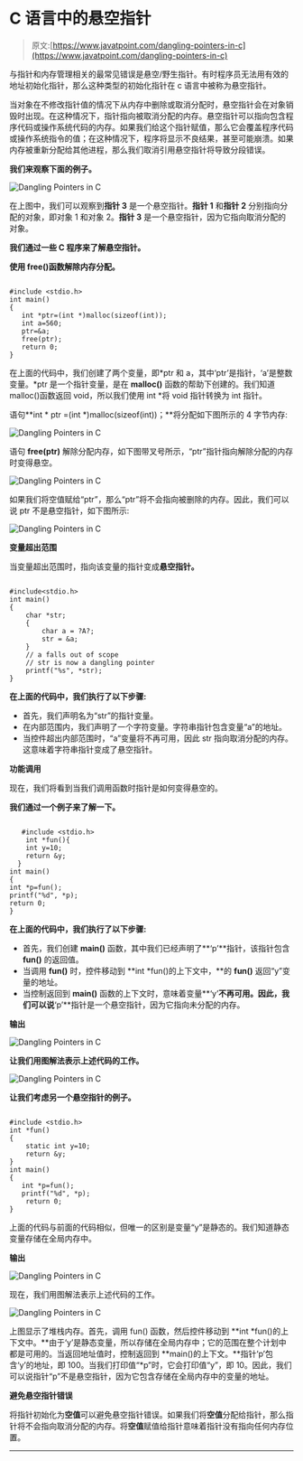 # C 语言中的悬空指针

> 原文:[https://www.javatpoint.com/dangling-pointers-in-c](https://www.javatpoint.com/dangling-pointers-in-c)

与指针和内存管理相关的最常见错误是悬空/野生指针。有时程序员无法用有效的地址初始化指针，那么这种类型的初始化指针在 c 语言中被称为悬空指针。

当对象在不修改指针值的情况下从内存中删除或取消分配时，悬空指针会在对象销毁时出现。在这种情况下，指针指向被取消分配的内存。悬空指针可以指向包含程序代码或操作系统代码的内存。如果我们给这个指针赋值，那么它会覆盖程序代码或操作系统指令的值；在这种情况下，程序将显示不良结果，甚至可能崩溃。如果内存被重新分配给其他进程，那么我们取消引用悬空指针将导致分段错误。

**我们来观察下面的例子。**

![Dangling Pointers in C](../Images/df97c20da23acc06943ff0dcfdb91f46.png)

在上图中，我们可以观察到**指针 3** 是一个悬空指针。**指针 1** 和**指针 2** 分别指向分配的对象，即对象 1 和对象 2。**指针 3** 是一个悬空指针，因为它指向取消分配的对象。

**我们通过一些 C 程序来了解悬空指针。**

**使用 free()函数解除内存分配。**

```

#include <stdio.h>
int main()
{
   int *ptr=(int *)malloc(sizeof(int));
   int a=560;
   ptr=&a;
   free(ptr);
   return 0;
}

```

在上面的代码中，我们创建了两个变量，即*ptr 和 a，其中‘ptr’是指针，‘a’是整数变量。*ptr 是一个指针变量，是在 **malloc()** 函数的帮助下创建的。我们知道 malloc()函数返回 void，所以我们使用 int *将 void 指针转换为 int 指针。

语句**int * ptr =(int *)malloc(sizeof(int))；**将分配如下图所示的 4 字节内存:

![Dangling Pointers in C](../Images/0b7b6ccb26888fb40bb6b80af84a193c.png)

语句 **free(ptr)** 解除分配内存，如下图带叉号所示，“ptr”指针指向解除分配的内存时变得悬空。

![Dangling Pointers in C](../Images/0b7e32fee3d47b0f7a88040ec17e1593.png)

如果我们将空值赋给“ptr”，那么“ptr”将不会指向被删除的内存。因此，我们可以说 ptr 不是悬空指针，如下图所示:

![Dangling Pointers in C](../Images/64b25f5d4aeb0f71971be891e83edc5c.png)

**变量超出范围**

当变量超出范围时，指向该变量的指针变成**悬空指针。**

```

#include<stdio.h>
int main()
{
    char *str;
    {
        char a = ?A?;
        str = &a;
    }
    // a falls out of scope 
    // str is now a dangling pointer 
    printf("%s", *str);
}

```

**在上面的代码中，我们执行了以下步骤:**

*   首先，我们声明名为“str”的指针变量。
*   在内部范围内，我们声明了一个字符变量。字符串指针包含变量“a”的地址。
*   当控件超出内部范围时，“a”变量将不再可用，因此 str 指向取消分配的内存。这意味着字符串指针变成了悬空指针。

**功能调用**

现在，我们将看到当我们调用函数时指针是如何变得悬空的。

**我们通过一个例子来了解一下。**

```

   #include <stdio.h>
    int *fun(){
    int y=10;
    return &y;
  }
int main()
{
int *p=fun();
printf("%d", *p);
return 0;
}

```

**在上面的代码中，我们执行了以下步骤:**

*   首先，我们创建 **main()** 函数，其中我们已经声明了**‘p’**指针，该指针包含 **fun()** 的返回值。
*   当调用 **fun()** 时，控件移动到 **int *fun()的上下文中，**的 **fun()** 返回“y”变量的地址。
*   当控制返回到 **main()** 函数的上下文时，意味着变量**‘y’**不再可用。因此，我们可以说**‘p’**指针是一个悬空指针，因为它指向未分配的内存。

**输出**

![Dangling Pointers in C](../Images/4d8b977239a899014233e921241e48ab.png)

**让我们用图解法表示上述代码的工作。**

![Dangling Pointers in C](../Images/6be36b51afbb418ec6855d1f18ed1d1d.png)

**让我们考虑另一个悬空指针的例子。**

```

#include <stdio.h>
int *fun()
{
    static int y=10;
    return &y;
}
int main()
{
   int *p=fun();
   printf("%d", *p);
    return 0;
}

```

上面的代码与前面的代码相似，但唯一的区别是变量“y”是静态的。我们知道静态变量存储在全局内存中。

**输出**

![Dangling Pointers in C](../Images/f255818ede448562e29e3d3a0b7dea4d.png)

现在，我们用图解法表示上述代码的工作。

![Dangling Pointers in C](../Images/0db7635e8c7d7063829b4a0773b851a5.png)

上图显示了堆栈内存。首先，调用 fun() 函数，然后控件移动到 **int *fun()的上下文中。**由于‘y’是静态变量，所以存储在全局内存中；它的范围在整个计划中都是可用的。当返回地址值时，控制返回到 **main()的上下文。**指针‘p’包含‘y’的地址，即 100。当我们打印值“*p”时，它会打印值“y”，即 10。因此，我们可以说指针“p”不是悬空指针，因为它包含存储在全局内存中的变量的地址。

**避免悬空指针错误**

将指针初始化为**空值**可以避免悬空指针错误。如果我们将**空值**分配给指针，那么指针将不会指向取消分配的内存。将**空值**赋值给指针意味着指针没有指向任何内存位置。

* * *